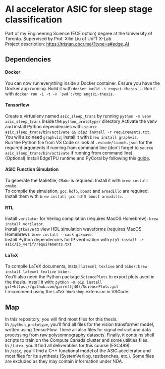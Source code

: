 # AI accelerator ASIC for sleep stage classification

Part of my Engineering Science (ECE option) degree at the University of Toronto. Supervised by Prof. Xilin Liu of UofT X-Lab.\
Project description: https://tristan.cbcr.me/?type=a#edge_AI

## Dependencies
#### Docker
You can now run everything inside a Docker container. Ensure you have the Docker app running.
Build it with `docker build -t engsci-thesis .`.
Run it with ``docker run -i -t -v `pwd`:/tmp engsci-thesis``.

#### Tensorflow
Create a virtualenv named `asic_sleep_trans` by running `python -m venv asic_sleep_trans` inside the `python_prototype/` directory
Activate the venv and install Python dependencies with: `source asic_sleep_trans/bin/activate && pip3 install -r requirements.txt`.\
You will also need `graphviz`; install it with `brew install graphviz`.\
Run the Python file from VS Code or look at `.vscode/launch.json` for the required arguments if running from command line (don't forget to `source asic_sleep_trans/bin/activate` if running from command line).\
(Optional) Install EdgeTPU runtime and PyCoral by following this [guide](https://coral.ai/docs/accelerator/get-started/).

#### ASIC Function Simulation
To generate the Makefile, `CMake` is required. Install it with `brew install cmake`.\
To compile the simulation, `gcc`, `hdf5`, `boost` and `armadillo` are required. Install them with `brew install gcc hdf5 boost armadillo`.

#### RTL
Install `verilator` for Verilog compilation (requires MacOS Homebrew): `brew install verilator`.\
Install `gtkwave` to view HDL simulation waveforms (requires MacOS Homebrew): `brew install --cask gtkwave`.\
Install Python dependencies for IP verification with `pip3 install -r asic/ip_verif/requirements.txt`

#### LaTeX
To compile LaTeX documents, install `latexml`, `texlive` and `biber`: `brew install latexml texlive biber`.\
You'll also need the Python package `SciencePlots` to export plots used in the thesis. Install it with: `python -m pip install git+https://github.com/garrettj403/SciencePlots.git`\
I recommend using the `LaTeX Workshop` extension in VSCode.

## Map
In this repository, you will find most files for this thesis.\
In `/python_prototype`, you'll find all files for the vision transformer model, written using TensorFlow. There all also files for signal extract and data processing from raw polysomnography datasets. Finally, it contains shell scripts to train on the Compute Canada cluster and some utilities files.\
In `/latex`, you'll find all deliverables for this course (ESC499).\
In `/asic`, you'll find a C++ functional model of the ASIC accelerator and most files for its synthesis (SystemVerilog, testbenches, etc.). Some files are excluded as they may contain information under NDA.